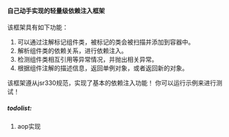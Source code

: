 #### 自己动手实现的轻量级依赖注入框架
该框架具有如下功能：
1. 可以通过注解标记组件类，被标记的类会被扫描并添加到容器中。
2. 解析组件类的依赖关系，进行依赖注入。
3. 检测组件类相互引用等异常情况，并抛出相关异常。
4. 根据组件注解的描述信息，返回单例对象，或者返回新的对象。

该框架遵从jsr330规范，实现了基本的依赖注入功能！
你可以运行示例来进行测试！

##### todolist:
1. aop实现